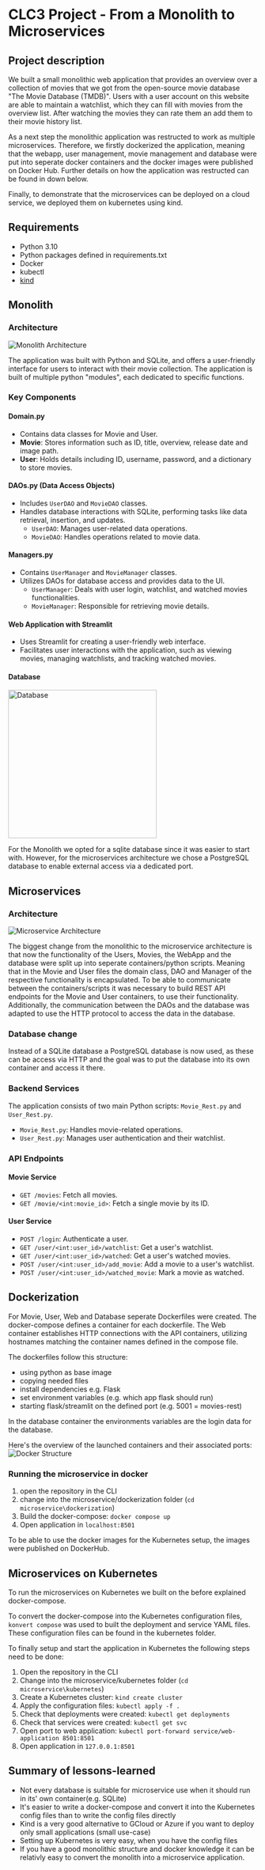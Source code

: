 # CLC3 Project - From a Monolith to Microservices

## Project description
We built a small monolithic web application that provides an overview over a collection of movies that we got from the open-source movie database "The Movie Database (TMDB)". Users with a user account on this website are able to maintain a watchlist, which they can fill with movies from the overview list. After watching the movies they can rate them an add them to their movie history list.

As a next step the monolithic application was restructed to work as multiple microservices. Therefore, we firstly dockerized the application, meaning that the webapp, user management, movie management and database were put into seperate docker containers and the docker images were published on Docker Hub.
Further details on how the application was restructed can be found in down below.

Finally, to demonstrate that the microservices can be deployed on a cloud service, we deployed them on kubernetes using kind.

## Requirements
- Python 3.10
- Python packages defined in requirements.txt
- Docker
- kubectl
- [kind](https://kind.sigs.k8s.io/)

## Monolith 
### Architecture
![Monolith Architecture](img/Monolith.png)

The application was built with Python and SQLite, and offers a user-friendly interface for users to interact with their movie collection. The application is built of multiple python "modules", each dedicated to specific functions.

### Key Components
#### Domain.py
- Contains data classes for Movie and User.
- **Movie**: Stores information such as ID, title, overview, release date and image path.
- **User**: Holds details including ID, username, password, and a dictionary to store movies.

#### DAOs.py (Data Access Objects)
- Includes `UserDAO` and `MovieDAO` classes.
- Handles database interactions with SQLite, performing tasks like data retrieval, insertion, and updates.
  - `UserDAO`: Manages user-related data operations.
  - `MovieDAO`: Handles operations related to movie data.

#### Managers.py
- Contains `UserManager` and `MovieManager` classes.
- Utilizes DAOs for database access and provides data to the UI.
  - `UserManager`: Deals with user login, watchlist, and watched movies functionalities.
  - `MovieManager`: Responsible for retrieving movie details.

#### Web Application with Streamlit
- Uses Streamlit for creating a user-friendly web interface.
- Facilitates user interactions with the application, such as viewing movies, managing watchlists, and tracking watched movies.

#### Database
<img src="img/db_model.png" alt="Database" width="300" height="auto">

For the Monolith we opted for a sqlite database since it was easier to start with. However, for the microservices architecture we chose a PostgreSQL database to enable external access via a dedicated port.

## Microservices 
### Architecture
![Microservice Architecture](img/Microservices.png)

The biggest change from the monolithic to the microservice architecture is that now the functionality of the Users, Movies, the WebApp and the database were split up into seperate containers/python scripts. Meaning that in the Movie and User files the domain class, DAO and Manager of the respective functionality is encapsulated. To be able to communicate between the containers/scripts it was necessary to build REST API endpoints for the Movie and User containers, to use their functionality. Additionally, the communication between the DAOs and the database was adapted to use the HTTP protocol to access the data in the database.

### Database change
Instead of a SQLite database a PostgreSQL database is now used, as these can be access via HTTP and the goal was to put the database into its own container and access it there.

### Backend Services
The application consists of two main Python scripts: `Movie_Rest.py` and `User_Rest.py`.
- `Movie_Rest.py`: Handles movie-related operations.
- `User_Rest.py`: Manages user authentication and their watchlist.


### API Endpoints
#### Movie Service
- `GET /movies`: Fetch all movies.
- `GET /movie/<int:movie_id>`: Fetch a single movie by its ID.

#### User Service
- `POST /login`: Authenticate a user.
- `GET /user/<int:user_id>/watchlist`: Get a user's watchlist.
- `GET /user/<int:user_id>/watched`: Get a user's watched movies.
- `POST /user/<int:user_id>/add_movie`: Add a movie to a user's watchlist.
- `POST /user/<int:user_id>/watched_movie`: Mark a movie as watched.


## Dockerization
For  Movie, User, Web and Database seperate Dockerfiles were created. The docker-compose defines a container for each dockerfile. The Web container establishes HTTP connections with the API containers, utilizing hostnames matching the container names defined in the compose file.

The dockerfiles follow this structure: 
- using python as base image
- copying needed files
- install dependencies e.g. Flask
- set environment variables (e.g. which app flask should run)
- starting flask/streamlit on the defined port (e.g. 5001 = movies-rest)

In the database container the environments variables are the login data for the database.

Here's the overview of the launched containers and their associated ports:
![Docker Structure](img/dockercontainer_structure.png)

### Running the microservice in docker
1. open the repository in the CLI 
2. change into the microservice/dockerization folder (`cd microservice\dockerization`)
3. Build the docker-compose: `docker compose up`
4. Open application in `localhost:8501`

To be able to use the docker images for the Kubernetes setup, the images were published on DockerHub.

## Microservices on Kubernetes
To run the microservices on Kubernetes we built on the before explained docker-compose.

To convert the docker-compose into the Kubernetes configuration files, `konvert compose` was used to built the deployment and service YAML files. These configuration files can be found in the kubernetes folder.

To finally setup and start the application in Kubernetes the following steps need to be done:
1. Open the repository in the CLI 
2. Change into the microservice/kubernetes folder (`cd microservice\kubernetes`)
3. Create a Kubernetes cluster: `kind create cluster`
4. Apply the configuration files: `kubectl apply -f .`
5. Check that deployments were created: `kubectl get deployments`
6. Check that services were created: `kubectl get svc`
7. Open port to web application: `kubectl port-forward service/web-application 8501:8501`
8. Open application in `127.0.0.1:8501`


## Summary of lessons-learned
- Not every database is suitable for microservice use when it should run in its' own container(e.g. SQLite)
- It's easier to write a docker-compose and convert it into the Kubernetes config files than to write the config files directly
- Kind is a very good alternative to GCloud or Azure if you want to deploy only small applications (small use-case)
- Setting up Kubernetes is very easy, when you have the config files
- If you have a good monolithic structure and docker knowledge it can be relativly easy to convert the monolith into a microservice application.
